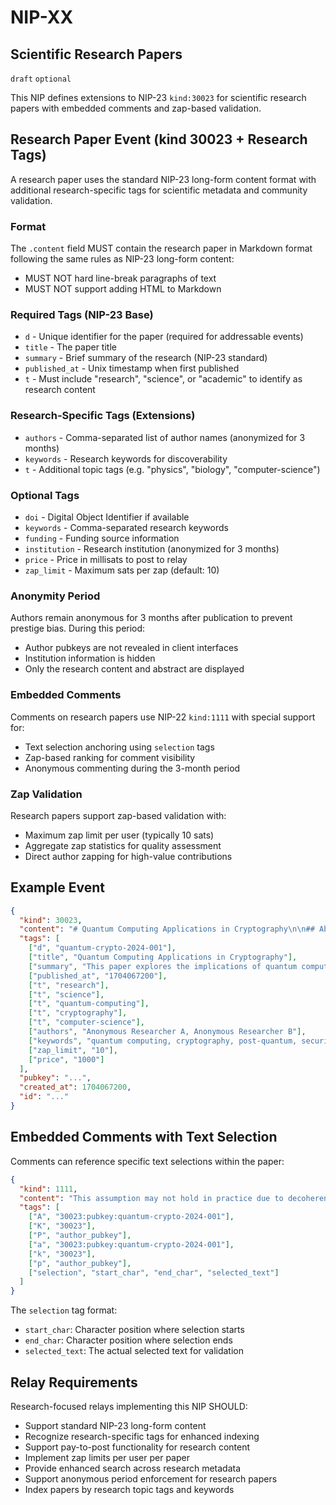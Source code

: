NIP-XX
======

Scientific Research Papers
---------------------------

`draft` `optional`

This NIP defines extensions to NIP-23 `kind:30023` for scientific research papers with embedded comments and zap-based validation.

## Research Paper Event (kind 30023 + Research Tags)

A research paper uses the standard NIP-23 long-form content format with additional research-specific tags for scientific metadata and community validation.

### Format

The `.content` field MUST contain the research paper in Markdown format following the same rules as NIP-23 long-form content:

- MUST NOT hard line-break paragraphs of text
- MUST NOT support adding HTML to Markdown

### Required Tags (NIP-23 Base)

- `d` - Unique identifier for the paper (required for addressable events)
- `title` - The paper title
- `summary` - Brief summary of the research (NIP-23 standard)
- `published_at` - Unix timestamp when first published
- `t` - Must include "research", "science", or "academic" to identify as research content

### Research-Specific Tags (Extensions)

- `authors` - Comma-separated list of author names (anonymized for 3 months)
- `keywords` - Research keywords for discoverability
- `t` - Additional topic tags (e.g. "physics", "biology", "computer-science")

### Optional Tags

- `doi` - Digital Object Identifier if available
- `keywords` - Comma-separated research keywords
- `funding` - Funding source information
- `institution` - Research institution (anonymized for 3 months)
- `price` - Price in millisats to post to relay
- `zap_limit` - Maximum sats per zap (default: 10)

### Anonymity Period

Authors remain anonymous for 3 months after publication to prevent prestige bias. During this period:
- Author pubkeys are not revealed in client interfaces
- Institution information is hidden
- Only the research content and abstract are displayed

### Embedded Comments

Comments on research papers use NIP-22 `kind:1111` with special support for:
- Text selection anchoring using `selection` tags
- Zap-based ranking for comment visibility
- Anonymous commenting during the 3-month period

### Zap Validation

Research papers support zap-based validation with:
- Maximum zap limit per user (typically 10 sats)
- Aggregate zap statistics for quality assessment
- Direct author zapping for high-value contributions

## Example Event

```json
{
  "kind": 30023,
  "content": "# Quantum Computing Applications in Cryptography\n\n## Abstract\n\nThis paper explores...\n\n## Introduction\n\nQuantum computing represents...",
  "tags": [
    ["d", "quantum-crypto-2024-001"],
    ["title", "Quantum Computing Applications in Cryptography"],
    ["summary", "This paper explores the implications of quantum computing on modern cryptographic systems..."],
    ["published_at", "1704067200"],
    ["t", "research"],
    ["t", "science"],
    ["t", "quantum-computing"],
    ["t", "cryptography"],
    ["t", "computer-science"],
    ["authors", "Anonymous Researcher A, Anonymous Researcher B"],
    ["keywords", "quantum computing, cryptography, post-quantum, security"],
    ["zap_limit", "10"],
    ["price", "1000"]
  ],
  "pubkey": "...",
  "created_at": 1704067200,
  "id": "..."
}
```

## Embedded Comments with Text Selection

Comments can reference specific text selections within the paper:

```json
{
  "kind": 1111,
  "content": "This assumption may not hold in practice due to decoherence effects.",
  "tags": [
    ["A", "30023:pubkey:quantum-crypto-2024-001"],
    ["K", "30023"],
    ["P", "author_pubkey"],
    ["a", "30023:pubkey:quantum-crypto-2024-001"],
    ["k", "30023"],
    ["p", "author_pubkey"],
    ["selection", "start_char", "end_char", "selected_text"]
  ]
}
```

The `selection` tag format:
- `start_char`: Character position where selection starts
- `end_char`: Character position where selection ends
- `selected_text`: The actual selected text for validation

## Relay Requirements

Research-focused relays implementing this NIP SHOULD:
- Support standard NIP-23 long-form content
- Recognize research-specific tags for enhanced indexing
- Support pay-to-post functionality for research content
- Implement zap limits per user per paper
- Provide enhanced search across research metadata
- Support anonymous period enforcement for research papers
- Index papers by research topic tags and keywords